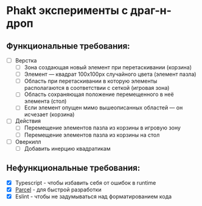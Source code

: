 # Phakt эксперименты с драг-н-дроп

## Функциональные требования:
- [ ] Верстка
  - [ ] Зона создающая новый элемент при перетаскивании (корзина)
  - [ ] Элемент — квадрат 100х100px случайного цвета (элемент пазла)
  - [ ] Область при перетаскивании в которую элементы располагаются в соответствии с сеткой (игровая зона)
  - [ ] Область сохраняющая положение перемещенного в неё элемента (стол)
  - [ ] Если элемент опущен мимо вышеописанных областей — он исчезает (корзина)
- [ ] Действия
  - [ ] Перемещение элементов пазла из корзины в игровую зону
  - [ ] Перемещение элементов пазла из корзины на стол
- [ ] Оверкилл
  - [ ] Добавить инерцию квадратикам

## Нефункциональные требования:
- [x] Typescript - чтобы избавить себя от ошибок в runtime
- [x] [Parcel](https://github.com/parcel-bundler/parcel) - для быстрой разработки 
- [x] Eslint - чтобы не задумываться над форматированием кода
